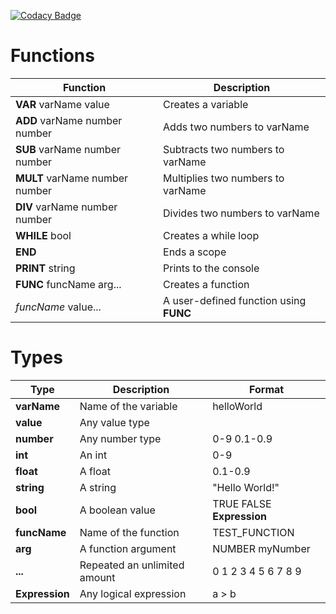 [![Codacy Badge](https://app.codacy.com/project/badge/Grade/7d64e0f4b0ee4f438bd20584ab1e4a58)](https://app.codacy.com/gh/bjr29/y_cpp/dashboard?utm_source=gh&utm_medium=referral&utm_content=&utm_campaign=Badge_grade)
 
# Functions
| Function                       | Description                            |
|--------------------------------|----------------------------------------|
| **VAR** varName value          | Creates a variable                     |
| **ADD** varName number number  | Adds two numbers to varName            |
| **SUB** varName number number  | Subtracts two numbers to varName       |
| **MULT** varName number number | Multiplies two numbers to varName      |
| **DIV** varName number number  | Divides two numbers to varName         |
| **WHILE** bool                 | Creates a while loop                   |
| **END**                        | Ends a scope                           |
| **PRINT** string               | Prints to the console                  |
| **FUNC** funcName arg...       | Creates a function                     |
| *funcName* value...            | A user-defined function using **FUNC** |

# Types
| Type           | Description                  | Format                    |
|----------------|------------------------------|---------------------------|
| **varName**    | Name of the variable         | helloWorld                |
| **value**      | Any value type               |                           |
| **number**     | Any number type              | 0-9 0.1-0.9               |
| **int**        | An int                       | 0-9                       |
| **float**      | A float                      | 0.1-0.9                   |
| **string**     | A string                     | "Hello World!"            |
| **bool**       | A boolean value              | TRUE FALSE **Expression** |
| **funcName**   | Name of the function         | TEST_FUNCTION             |
| **arg**        | A function argument          | NUMBER myNumber           |
| **...**        | Repeated an unlimited amount | 0 1 2 3 4 5 6 7 8 9       |
| **Expression** | Any logical expression       | a > b                     |
